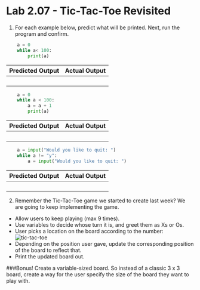 # Lab 2.07 - Tic-Tac-Toe Revisited

1) For each example below, predict what will be printed. Next, run the program and confirm.

```python
    a = 0
    while a< 100: 
        print(a)
```
| **Predicted Output** | **Actual Output** |
| --- | --- |
|<br> |<br> | 

```python
    a = 0
    while a < 100: 
        a = a + 1
        print(a)
```
| **Predicted Output** | **Actual Output** |
| --- | --- |
|<br> |<br> | 
    
```python
    a = input("Would you like to quit: ")
    while a != "y": 
        a = input("Would you like to quit: ")
```
| **Predicted Output** | **Actual Output** |
| --- | --- |
|<br> |<br> | 

2) Remember the Tic-Tac-Toe game we started to create last week? We are going to keep implementing the game.

* Allow users to keep playing (max 9 times).
* Use variables to decide whose turn it is, and greet them as Xs or Os.
* User picks a location on the board according to the number: 
![tic-tac-toe](https://encrypted-tbn3.gstatic.com/images?q=tbn:ANd9GcRrA_MowUM-KZXl1CpkrQhi8W505dM3cxZG1787i9qFz8KefqFkIQ)
* Depending on the position user gave, update the corresponding position of the board to reflect that.
* Print the updated board out.

###Bonus! 
Create a variable-sized board. So instead of a classic 3 x 3 board, create a way for the user specify the size of the board they want to play with. 